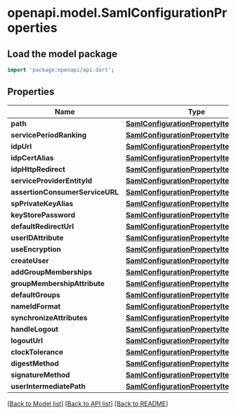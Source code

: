 # openapi.model.SamlConfigurationProperties

## Load the model package
```dart
import 'package:openapi/api.dart';
```

## Properties
Name | Type | Description | Notes
------------ | ------------- | ------------- | -------------
**path** | [**SamlConfigurationPropertyItemsArray**](SamlConfigurationPropertyItemsArray.md) |  | [optional] 
**servicePeriodRanking** | [**SamlConfigurationPropertyItemsLong**](SamlConfigurationPropertyItemsLong.md) |  | [optional] 
**idpUrl** | [**SamlConfigurationPropertyItemsString**](SamlConfigurationPropertyItemsString.md) |  | [optional] 
**idpCertAlias** | [**SamlConfigurationPropertyItemsString**](SamlConfigurationPropertyItemsString.md) |  | [optional] 
**idpHttpRedirect** | [**SamlConfigurationPropertyItemsBoolean**](SamlConfigurationPropertyItemsBoolean.md) |  | [optional] 
**serviceProviderEntityId** | [**SamlConfigurationPropertyItemsString**](SamlConfigurationPropertyItemsString.md) |  | [optional] 
**assertionConsumerServiceURL** | [**SamlConfigurationPropertyItemsString**](SamlConfigurationPropertyItemsString.md) |  | [optional] 
**spPrivateKeyAlias** | [**SamlConfigurationPropertyItemsString**](SamlConfigurationPropertyItemsString.md) |  | [optional] 
**keyStorePassword** | [**SamlConfigurationPropertyItemsString**](SamlConfigurationPropertyItemsString.md) |  | [optional] 
**defaultRedirectUrl** | [**SamlConfigurationPropertyItemsString**](SamlConfigurationPropertyItemsString.md) |  | [optional] 
**userIDAttribute** | [**SamlConfigurationPropertyItemsString**](SamlConfigurationPropertyItemsString.md) |  | [optional] 
**useEncryption** | [**SamlConfigurationPropertyItemsBoolean**](SamlConfigurationPropertyItemsBoolean.md) |  | [optional] 
**createUser** | [**SamlConfigurationPropertyItemsBoolean**](SamlConfigurationPropertyItemsBoolean.md) |  | [optional] 
**addGroupMemberships** | [**SamlConfigurationPropertyItemsBoolean**](SamlConfigurationPropertyItemsBoolean.md) |  | [optional] 
**groupMembershipAttribute** | [**SamlConfigurationPropertyItemsString**](SamlConfigurationPropertyItemsString.md) |  | [optional] 
**defaultGroups** | [**SamlConfigurationPropertyItemsArray**](SamlConfigurationPropertyItemsArray.md) |  | [optional] 
**nameIdFormat** | [**SamlConfigurationPropertyItemsString**](SamlConfigurationPropertyItemsString.md) |  | [optional] 
**synchronizeAttributes** | [**SamlConfigurationPropertyItemsArray**](SamlConfigurationPropertyItemsArray.md) |  | [optional] 
**handleLogout** | [**SamlConfigurationPropertyItemsBoolean**](SamlConfigurationPropertyItemsBoolean.md) |  | [optional] 
**logoutUrl** | [**SamlConfigurationPropertyItemsString**](SamlConfigurationPropertyItemsString.md) |  | [optional] 
**clockTolerance** | [**SamlConfigurationPropertyItemsLong**](SamlConfigurationPropertyItemsLong.md) |  | [optional] 
**digestMethod** | [**SamlConfigurationPropertyItemsString**](SamlConfigurationPropertyItemsString.md) |  | [optional] 
**signatureMethod** | [**SamlConfigurationPropertyItemsString**](SamlConfigurationPropertyItemsString.md) |  | [optional] 
**userIntermediatePath** | [**SamlConfigurationPropertyItemsString**](SamlConfigurationPropertyItemsString.md) |  | [optional] 

[[Back to Model list]](../README.md#documentation-for-models) [[Back to API list]](../README.md#documentation-for-api-endpoints) [[Back to README]](../README.md)


